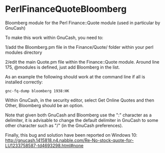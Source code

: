 # PerlFinanceQuoteBloomberg
Bloomberg module for the Perl Finance::Quote module (used in particular by GnuCash)

To make this work within GnuCash, you need to:

1/add the Bloomberg.pm file in the Finance/Quote/ folder within your perl modules directory

2/edit the main Quote.pm file within the Finance::Quote module. Around line 175, @modules is defined, just add Bloomberg in the list.

As an example the following should work at the command line if all is installed correctly:

    gnc-fq-dump bloomberg 1938:HK

Within GnuCash, in the security editor, select Get Online Quotes and then Other, Bloomberg should be an option.

Note that given both GnuCash and Bloomberg use the ":" character as a delimiter, it is advisable to change the default delimiter in GnuCash to some other character such as "/" (in the GnuCash preferences).

Finally, this bug and solution have been reported on Windows 10:
http://gnucash.1415818.n4.nabble.com/Re-No-stock-quote-for-LU1233758587-td4693298.html#none
